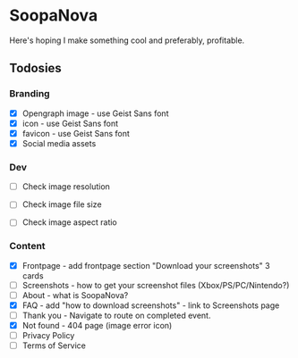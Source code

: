 # SoopaNova

Here's hoping I make something cool and preferably, profitable.

## Todosies

### Branding

- [x] Opengraph image - use Geist Sans font
- [x] icon - use Geist Sans font
- [x] favicon - use Geist Sans font
- [x] Social media assets

### Dev

- [ ] Check image resolution
- [ ] Check image file size
- [ ] Check image aspect ratio


### Content

- [x] Frontpage - add frontpage section "Download your screenshots" 3 cards
- [ ] Screenshots - how to get your screenshot files (Xbox/PS/PC/Nintendo?)
- [ ] About - what is SoopaNova?
- [x] FAQ - add "how to download screenshots" - link to Screenshots page
- [ ] Thank you - Navigate to route on completed event.
- [x] Not found - 404 page (image error icon)
- [ ] Privacy Policy
- [ ] Terms of Service